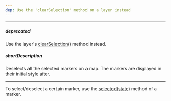 ```yaml
---
dep: Use the 'clearSelection' method on a layer instead
---
```

---
##### deprecated
Use the layer's [clearSelection()](/api-reference/20%20Data%20Visualization%20Widgets/70%20dxVectorMap/7%20Map%20Elements/Layer/3%20Methods/clearSelection().md '/Documentation/ApiReference/Data_Visualization_Widgets/dxVectorMap/Map_Elements/Layer/Methods/#clearSelection') method instead.

##### shortDescription
Deselects all the selected markers on a map. The markers are displayed in their initial style after.

---
To select/deselect a certain marker, use the [selected(state)](/api-reference/20%20Data%20Visualization%20Widgets/70%20dxVectorMap/7%20Map%20Elements/Marker/3%20Methods/selected(state).md '/Documentation/ApiReference/Data_Visualization_Widgets/dxVectorMap/Map_Elements/Marker/Methods/#selectedstate') method of a marker.